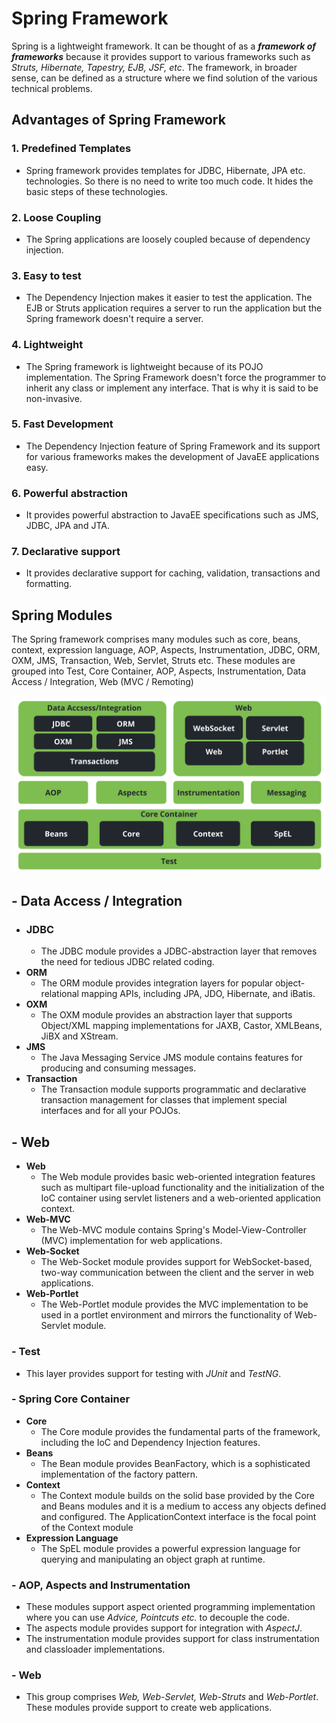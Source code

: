 # Spring Framework
Spring is a lightweight framework. It can be thought of as a ***framework of frameworks*** because it provides support to various frameworks such as *Struts, Hibernate, Tapestry, EJB, JSF, etc*. The framework, in broader sense, can be defined as a structure where we find solution of the various technical problems.
## Advantages of Spring Framework
### 1. **Predefined Templates**
   - Spring framework provides templates for JDBC, Hibernate, JPA etc. technologies. So there is no need to write too much code. It hides the basic steps of these technologies.
### 2. **Loose Coupling**
   - The Spring applications are loosely coupled because of dependency injection.
### 3. **Easy to test**
   - The Dependency Injection makes it easier to test the application. The EJB or Struts application requires a server to run the application but the Spring framework doesn't        require a server.
### 4. **Lightweight**
   - The Spring framework is lightweight because of its POJO implementation. The Spring Framework doesn't force the programmer to inherit any class or implement any interface.        That is why it is said to be non-invasive.
### 5. **Fast Development**
   - The Dependency Injection feature of Spring Framework and its support for various frameworks makes the development of JavaEE applications easy.
### 6. **Powerful abstraction**
   - It provides powerful abstraction to JavaEE specifications such as JMS, JDBC, JPA and JTA.
### 7. **Declarative support**
   - It provides declarative support for caching, validation, transactions and formatting.
## Spring Modules
The Spring framework comprises many modules such as core, beans, context, expression language, AOP, Aspects, Instrumentation, JDBC, ORM, OXM, JMS, Transaction, Web, Servlet, Struts etc. These modules are grouped into Test, Core Container, AOP, Aspects, Instrumentation, Data Access / Integration, Web (MVC / Remoting)

![This is spring modules](image/spring-modules.png)

## - **Data Access / Integration**
  - ### JDBC
    - The JDBC module provides a JDBC-abstraction layer that removes the need for tedious JDBC related coding.
  - **ORM**
    - The ORM module provides integration layers for popular object-relational mapping APIs, including JPA, JDO, Hibernate, and iBatis.
  - **OXM**
    - The OXM module provides an abstraction layer that supports Object/XML mapping implementations for JAXB, Castor, XMLBeans, JiBX and XStream.
  - **JMS**
    - The Java Messaging Service JMS module contains features for producing and consuming messages.
  - **Transaction**
    - The Transaction module supports programmatic and declarative transaction management for classes that implement special interfaces and for all your POJOs.

## - **Web**
  - **Web**
    - The Web module provides basic web-oriented integration features such as multipart file-upload functionality and the initialization of the IoC container using servlet         listeners and a web-oriented application context.
  - **Web-MVC**
    - The Web-MVC module contains Spring's Model-View-Controller (MVC) implementation for web applications.
  - **Web-Socket**
    - The Web-Socket module provides support for WebSocket-based, two-way communication between the client and the server in web applications.
  - **Web-Portlet**
    - The Web-Portlet module provides the MVC implementation to be used in a portlet environment and mirrors the functionality of Web-Servlet module.


### - **Test**
  - This layer provides support for testing with *JUnit* and *TestNG*.
### - **Spring Core Container**
  - **Core**
    - The Core module provides the fundamental parts of the framework, including the IoC and Dependency Injection features.
  - **Beans**
    - The Bean module provides BeanFactory, which is a sophisticated implementation of the factory pattern.
  - **Context**
    - The Context module builds on the solid base provided by the Core and Beans modules and it is a medium to access any objects defined and configured. The                       ApplicationContext interface is the focal point of the Context module
  - **Expression Language**
    - The SpEL module provides a powerful expression language for querying and manipulating an object graph at runtime.
### - **AOP, Aspects and Instrumentation**
  - These modules support aspect oriented programming implementation where you can use *Advice, Pointcuts etc.* to decouple the code.
  - The aspects module provides support for integration with *AspectJ*.
  - The instrumentation module provides support for class instrumentation and classloader implementations.

### - **Web**
  - This group comprises *Web, Web-Servlet, Web-Struts* and *Web-Portlet*. These modules provide support to create web applications.
